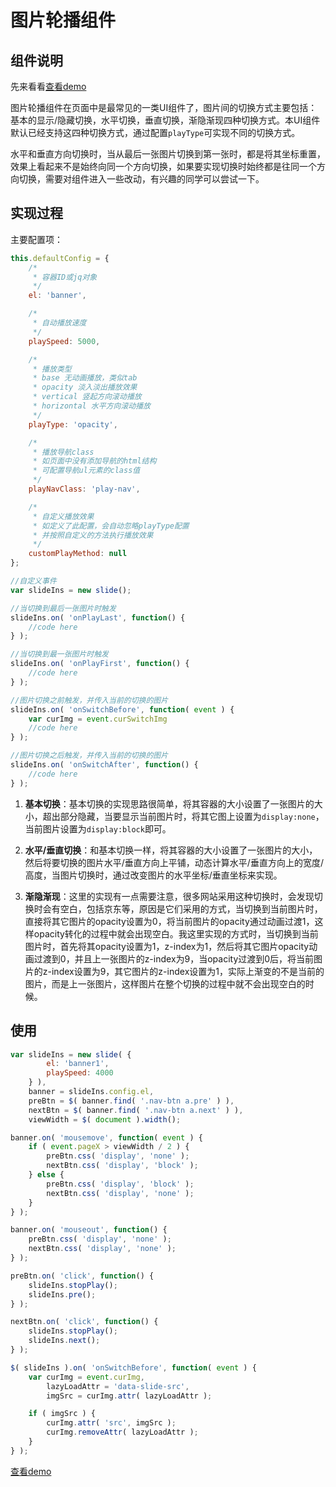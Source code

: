 # 图片轮播组件

## 组件说明

先来看看[查看demo](http://zhangchen2397.github.io/component/slide/demo/)

图片轮播组件在页面中是最常见的一类UI组件了，图片间的切换方式主要包括：基本的显示/隐藏切换，水平切换，垂直切换，渐隐渐现四种切换方式。本UI组件默认已经支持这四种切换方式，通过配置`playType`可实现不同的切换方式。

水平和垂直方向切换时，当从最后一张图片切换到第一张时，都是将其坐标重置，效果上看起来不是始终向同一个方向切换，如果要实现切换时始终都是往同一个方向切换，需要对组件进入一些改动，有兴趣的同学可以尝试一下。

## 实现过程

主要配置项：
```javascript
this.defaultConfig = {
    /*
     * 容器ID或jq对象
     */
    el: 'banner',

    /*
     * 自动播放速度
     */
    playSpeed: 5000,

    /*
     * 播放类型
     * base 无动画播放，类似tab
     * opacity 淡入淡出播放效果
     * vertical 竖起方向滚动播放
     * horizontal 水平方向滚动播放
     */
    playType: 'opacity',

    /*
     * 播放导航class
     * 如页面中没有添加导航的html结构
     * 可配置导航ul元素的class值
     */
    playNavClass: 'play-nav',

    /*
     * 自定义播放效果
     * 如定义了此配置，会自动忽略playType配置
     * 并按照自定义的方法执行播放效果
     */
    customPlayMethod: null
};

//自定义事件
var slideIns = new slide();

//当切换到最后一张图片时触发
slideIns.on( 'onPlayLast', function() {
	//code here
} );

//当切换到最一张图片时触发
slideIns.on( 'onPlayFirst', function() {
	//code here
} );

//图片切换之前触发，并传入当前的切换的图片
slideIns.on( 'onSwitchBefore', function( event ) {
	var curImg = event.curSwitchImg
	//code here
} );

//图片切换之后触发，并传入当前的切换的图片
slideIns.on( 'onSwitchAfter', function() {
	//code here
} );
```
1. **基本切换**：基本切换的实现思路很简单，将其容器的大小设置了一张图片的大小，超出部分隐藏，当要显示当前图片时，将其它图上设置为`display:none`，当前图片设置为`display:block`即可。

2. **水平/垂直切换**：和基本切换一样，将其容器的大小设置了一张图片的大小，然后将要切换的图片水平/垂直方向上平铺，动态计算水平/垂直方向上的宽度/高度，当图片切换时，通过改变图片的水平坐标/垂直坐标来实现。

3. **渐隐渐现**：这里的实现有一点需要注意，很多网站采用这种切换时，会发现切换时会有空白，包括京东等，原因是它们采用的方式，当切换到当前图片时，直接将其它图片的opacity设置为0，将当前图片的opacity通过动画过渡1，这样opacity转化的过程中就会出现空白。我这里实现的方式时，当切换到当前图片时，首先将其opacity设置为1，z-index为1，然后将其它图片opacity动画过渡到0，并且上一张图片的z-index为9，当opacity过渡到0后，将当前图片的z-index设置为9，其它图片的z-index设置为1，实际上渐变的不是当前的图片，而是上一张图片，这样图片在整个切换的过程中就不会出现空白的时候。


## 使用

```javascript
var slideIns = new slide( {
        el: 'banner1',
        playSpeed: 4000
    } ),
    banner = slideIns.config.el,
    preBtn = $( banner.find( '.nav-btn a.pre' ) ),
    nextBtn = $( banner.find( '.nav-btn a.next' ) ),
    viewWidth = $( document ).width();

banner.on( 'mousemove', function( event ) {
    if ( event.pageX > viewWidth / 2 ) {
        preBtn.css( 'display', 'none' );
        nextBtn.css( 'display', 'block' );
    } else {
        preBtn.css( 'display', 'block' );
        nextBtn.css( 'display', 'none' );
    }
} );

banner.on( 'mouseout', function() {
    preBtn.css( 'display', 'none' );
    nextBtn.css( 'display', 'none' );
} );

preBtn.on( 'click', function() {
    slideIns.stopPlay();
    slideIns.pre();
} );

nextBtn.on( 'click', function() {
    slideIns.stopPlay();
    slideIns.next();
} );

$( slideIns ).on( 'onSwitchBefore', function( event ) {
    var curImg = event.curImg,
        lazyLoadAttr = 'data-slide-src',
        imgSrc = curImg.attr( lazyLoadAttr );

    if ( imgSrc ) {
        curImg.attr( 'src', imgSrc );
        curImg.removeAttr( lazyLoadAttr );
    }
} );
```

[查看demo](http://zhangchen2397.github.io/component/slide/demo/)